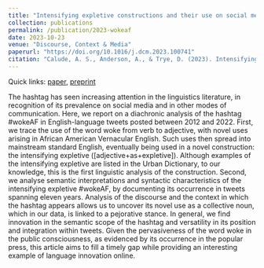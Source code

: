 ```yaml
---
title: "Intensifying expletive constructions and their use on social media: Innovative functions of the hashtag #wokeAF in English tweets"
collection: publications
permalink: /publication/2023-wokeaf
date: 2023-10-23
venue: "Discourse, Context & Media"
paperurl: "https://doi.org/10.1016/j.dcm.2023.100741"
citation: "Calude, A. S., Anderson, A., & Trye, D. (2023). Intensifying expletive constructions and their use on social media: Innovative functions of the hashtag #wokeAF in English tweets. <i>Discourse, Context & Media</i>, <i>56</i>."
---
```


Quick links: [paper](https://doi.org/10.1016/j.dcm.2023.100741), [preprint](https://papers.ssrn.com/sol3/papers.cfm?abstract_id=4476626)

The hashtag has seen increasing attention in the linguistics literature, in recognition of its prevalence on social media and in other modes of communication. Here, we report on a diachronic analysis of the hashtag #wokeAF in English-language tweets posted between 2012 and 2022. First, we trace the use of the word woke from verb to adjective, with novel uses arising in African American Vernacular English. Such uses then spread into mainstream standard English, eventually being used in a novel construction: the intensifying expletive ([adjective+as+expletive]). Although examples of the intensifying expletive are listed in the Urban Dictionary, to our knowledge, this is the first linguistic analysis of the construction. Second, we analyse semantic interpretations and syntactic characteristics of the intensifying expletive #wokeAF, by documenting its occurrence in tweets spanning eleven years. Analysis of the discourse and the context in which the hashtag appears allows us to uncover its novel use as a collective noun, which in our data, is linked to a pejorative stance. In general, we find innovation in the semantic scope of the hashtag and versatility in its position and integration within tweets. Given the pervasiveness of the word woke in the public consciousness, as evidenced by its occurrence in the popular press, this article aims to fill a timely gap while providing an interesting example of language innovation online.